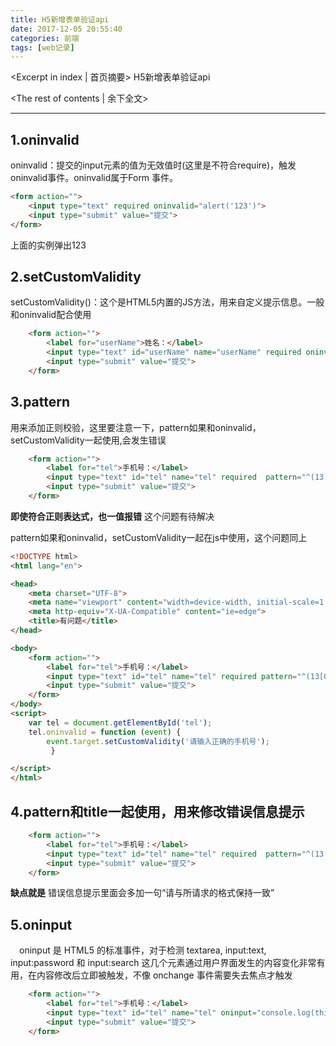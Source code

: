 ```yaml
---
title: H5新增表单验证api
date: 2017-12-05 20:55:40
categories: 前端
tags: [web记录]
---
```

<Excerpt in index | 首页摘要> 
    H5新增表单验证api
<!-- more -->
<The rest of contents | 余下全文>

-----

## 1.oninvalid
oninvalid：提交的input元素的值为无效值时(这里是不符合require)，触发oninvalid事件。oninvalid属于Form 事件。

```html
<form action="">
    <input type="text" required oninvalid="alert('123')">
    <input type="submit" value="提交">
</form>
```
上面的实例弹出123



## 2.setCustomValidity
setCustomValidity()：这个是HTML5内置的JS方法，用来自定义提示信息。一般和oninvalid配合使用
```html
    <form action="">
        <label for="userName">姓名：</label>
        <input type="text" id="userName" name="userName" required oninvalid="setCustomValidity('请输入姓名')">
        <input type="submit" value="提交">
    </form>
```

## 3.pattern
用来添加正则校验，这里要注意一下，pattern如果和oninvalid，setCustomValidity一起使用,会发生错误
```html
    <form action="">
        <label for="tel">手机号：</label>
        <input type="text" id="tel" name="tel" required  pattern="^(13[0-9]|14[5|7]|15[0|1|2|3|5|6|7|8|9]|18[0|1|2|3|5|6|7|8|9])\d{8}$" oninvalid="setCustomValidity('请输入手机号')">
        <input type="submit" value="提交">
    </form>
```
**即使符合正则表达式，也一值报错**
这个问题有待解决

pattern如果和oninvalid，setCustomValidity一起在js中使用，这个问题同上
```html
<!DOCTYPE html>
<html lang="en">

<head>
    <meta charset="UTF-8">
    <meta name="viewport" content="width=device-width, initial-scale=1.0">
    <meta http-equiv="X-UA-Compatible" content="ie=edge">
    <title>有问题</title>
</head>

<body>
    <form action="">
        <label for="tel">手机号：</label>
        <input type="text" id="tel" name="tel" required pattern="^(13[0-9]|14[5|7]|15[0|1|2|3|5|6|7|8|9]|18[0|1|2|3|5|6|7|8|9])\d{8}$">
        <input type="submit" value="提交">
    </form>
</body>
<script>
    var tel = document.getElementById('tel');
    tel.oninvalid = function (event) { 
        event.target.setCustomValidity('请输入正确的手机号');
         }

</script>
</html>
```
## 4.pattern和title一起使用，用来修改错误信息提示

```html
    <form action="">
        <label for="tel">手机号：</label>
        <input type="text" id="tel" name="tel" required  pattern="^(13[0-9]|14[5|7]|15[0|1|2|3|5|6|7|8|9]|18[0|1|2|3|5|6|7|8|9])\d{8}$" oninvalid="setCustomValidity('请输入手机号')">
        <input type="submit" value="提交">
    </form>
```
**缺点就是**
错误信息提示里面会多加一句“请与所请求的格式保持一致”



## 5.oninput
　oninput 是 HTML5 的标准事件，对于检测 textarea, input:text, input:password 和 input:search 这几个元素通过用户界面发生的内容变化非常有用，在内容修改后立即被触发，不像 onchange 事件需要失去焦点才触发
```html
    <form action="">
        <label for="tel">手机号：</label>
        <input type="text" id="tel" name="tel" oninput="console.log(this.value);">
        <input type="submit" value="提交">
    </form>
```